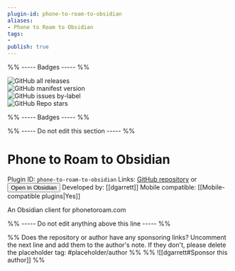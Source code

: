 ```yaml
---
plugin-id: phone-to-roam-to-obsidian
aliases:
- Phone to Roam to Obsidian
tags: 
- 
publish: true
---
```


%% ----- Badges ----- %%

![GitHub all releases](https://img.shields.io/github/downloads/dgarrett/phone-to-roam-to-obsidian/total?color=573E7A&logo=github&style=for-the-badge)   
![GitHub manifest version](https://img.shields.io/github/manifest-json/v/dgarrett/phone-to-roam-to-obsidian?color=573E7A&logo=github&style=for-the-badge)   
![GitHub issues by-label](https://img.shields.io/github/issues/dgarrett/phone-to-roam-to-obsidian/help%20wanted?color=573E7A&logo=github&style=for-the-badge)   
![GitHub Repo stars](https://img.shields.io/github/stars/dgarrett/phone-to-roam-to-obsidian?color=573E7A&logo=github&style=for-the-badge)

%% ----- Badges ----- %%

%% ----- Do not edit this section ----- %%

# Phone to Roam to Obsidian

Plugin ID: `phone-to-roam-to-obsidian`
Links: [GitHub repository](https://github.com/dgarrett/phone-to-roam-to-obsidian) or [<button id=HH>Open in Obsidian</button>](obsidian://goto-plugin?id=phone-to-roam-to-obsidian)
Developed by: [[dgarrett]]
Mobile compatible: [[Mobile-compatible plugins|Yes]]

An Obsidian client for phonetoroam.com

%% ----- Do not edit anything above this line ----- %% 

%% Does the repository or author have any sponsoring links? Uncomment the next line and add them to the author's note. If they don't, please delete the placeholder tag: #placeholder/author %%
%% ![[dgarrett#Sponsor this author]] %%
